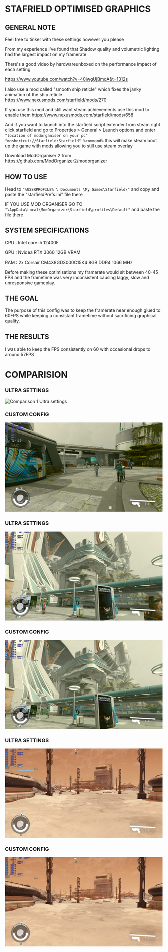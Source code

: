 # STAFRIELD OPTIMISED GRAPHICS

## GENERAL NOTE

Feel free to tinker with these settings however you please

From my experience I've found that Shadow quality and volumetric lighting had the largest impact on my framerate

There's a good video by hardwareunboxed on the performance impact of each setting

https://www.youtube.com/watch?v=40iwgUjBmoA&t=1312s

I also use a mod called "smooth ship reticle" which fixes the janky animation of the ship reticle
https://www.nexusmods.com/starfield/mods/270

If you use this mod and still want steam achievements use this mod to enable them
https://www.nexusmods.com/starfield/mods/658

And if you want to launch into the starfield script extender from steam right click starfield and go to Properties > General > Launch options
and enter ```"location of modorganiser on your pc" "moshortcut://Starfield:Starfield" %command%```
this will make steam boot up the game with mods allowing you to still use steam overlay

Download ModOrganiser 2 from 
https://github.com/ModOrganizer2/modorganizer

## HOW TO USE

Head to ```"%USERPROFILE% \ Documents \My Games\Starfield\"``` and copy and paste the "starfieldPrefs.ini" file there

IF YOU USE MOD ORGANISER GO TO  ```"\AppData\Local\ModOrganizer\Starfield\profiles\Default"``` and paste the file there

## SYSTEM SPECIFICATIONS




CPU : Intel core i5 12400F

GPU : Nvidea RTX 3060 12GB VRAM

RAM : 2x Corsair CM4X8GD3000C15K4 8GB DDR4 1066 MHz

Before making these optimisations my framarate would sit between 40-45 FPS and the frametime was very inconsistent causing laggy, slow and unresponsive gameplay.

## THE GOAL

The purpose of this config was to keep the framerate near enough glued to 60FPS while keeping a consistant frametime without sacrificing graphical quality.

## THE RESULTS

I was able to keep the FPS consistently on 60 with occasional drops to around 57FPS

# COMPARISION

### ULTRA SETTINGS
![Comparison 1 Ultra settings](image.png)

### CUSTOM CONFIG
![Comparison 1 Custom config](image-1.png)

### ULTRA SETTINGS
![Comparison 2 Ultra](<Screenshot 2023-12-27 053756.png>)

### CUSTOM CONFIG
![Comparison 2 Custom config](<Screenshot 2023-12-27 053537.png>)

### ULTRA SETTINGS
![Comparison 3 Ultra](<Screenshot 2023-12-27 054324.png>)

### CUSTOM CONFIG
![Comparison 3 Custom config](<Screenshot 2023-12-27 054305.png>)




